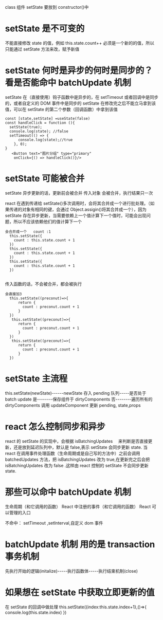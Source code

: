 class 组件 setState 要放到 constructor()中

# setState 是不可变的

不能直接修改 state 的值，例如 this.state.count++
必须是一个新的的值，所以只能通过 setState 方法来改，赋予新值

# setState 何时是异步的何时是同步的？ 看是否能命中 batchUpdate 机制

setState 在（直接使用）钩子函数中是异步的，在 setTimeout 或者回调中是同步的，或者自定义的 DOM 事件中是同步的
setState 在修改完之后不能立马拿到该值，可以在 setState 的第二个参数（回调函数）中拿到该值

```
const [state,setState] =useState(false)
const handleClick = function (){
  setState(true);
  console.log(state); //false
  setTimeout(() => {
      console.log(state);//true
    }, 0);
}
   <Button text="图片分组" type="primary"
    onClick={() => handleClick()}/>
```

# setState 可能被合并

setState 异步更新的话，更新前会被合并
传入对象 会被合并，执行结果只一次

react 在遇到传递给 setState()多次调用时，会将其合并成一个进行批处理。（如果传递的对象有相同的键，会通过 Object.assigin()将其合并成一个），因为 setState 存在异步更新，当需要依赖上一个值计算下一个值时，可能会出现问题，所以不应该依赖他们的值计算下一个

```
会合并成一个   count :1
  this.setState({
    count : this.state.count + 1
  })
  this.setState({
    count : this.state.count + 1
  })
  this.setState({
    count : this.state.count + 1
  })


```

传入函数的话，不会被合并，都会被执行

```
会直接加3
  this.setState((preconut)=>{
      return {
        count : preconut.count + 1
      }
  })
   this.setState((preconut)=>{
      return {
        count : preconut.count + 1
      }
  })
   this.setState((preconut)=>{
      return {
        count : preconut.count + 1
      }
  })
```

# setState 主流程

this.setState(newState)------newState 存入 pending 队列-----是否处于 batch update
是--------保存组件于 dirtyComponents
否--------遍历所有的 dirtyComponents 调用 updateComponent 更新 pending, state,props

# react 怎么控制同步和异步

react 的 setState 的实现中，会根据 isBatchingUpdates 　来判断是否直接更新，还是放到延迟队列中，默认是 false,表示 setState 会同步更新 state.
当 react 在调用事件处理函数（生命周期或是自己写的方法中）之前会调用 batchedUpdates 方法，把 isBatchingUpdates 改为 true,在更新完之后会把 isBatchingUpdates 改为 false .这样由 react 控制的 setState 不会同步更新 state.

# 那些可以命中 batchUpdate 机制

生命周期（和它调用的函数）
React 中注册的事件（和它调用的函数）
React 可以管理的入口

不命中：
setTimeout ,setInterval,自定义 dom 事件

# batchUpdate 机制 用的是 transaction 事务机制

先执行开始的逻辑(initalize)-----执行函数体-----执行结束机制(close)

# 如果想在 setState 中获取立即更新的值

在 setState 的回调中做处理
this.setState({index:this.state.index+1},()=>{
console.log(this.state.index)
})
